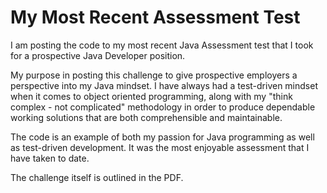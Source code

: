 # My Most Recent Assessment Test
I am posting the code to my most recent Java Assessment test that I took for a prospective Java Developer position.

My purpose in posting this challenge to give prospective employers a perspective into my Java mindset. I have always had a test-driven mindset when it comes to object oriented programming, along with my "think complex - not complicated" methodology in order to produce dependable working solutions that are both comprehensible and maintainable.

The code is an example of both my passion for Java programming as well as test-driven development. It was the most enjoyable assessment that I have taken to date.

The challenge itself is outlined in the PDF.

